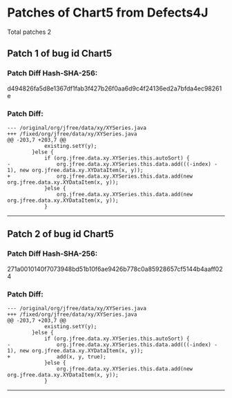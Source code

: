 
# Patches of Chart5 from Defects4J 
Total patches 2
## Patch 1 of bug id Chart5
### Patch Diff Hash-SHA-256:

d494826fa5d8e1367df1fab3f427b26f0aa6d9c4f24136ed2a7bfda4ec98261e

### Patch Diff:
```
--- /original/org/jfree/data/xy/XYSeries.java	
+++ /fixed/org/jfree/data/xy/XYSeries.java	
@@ -203,7 +203,7 @@
 			existing.setY(y);
 		}else {
 			if (org.jfree.data.xy.XYSeries.this.autoSort) {
-				org.jfree.data.xy.XYSeries.this.data.add(((-index) - 1), new org.jfree.data.xy.XYDataItem(x, y));
+				org.jfree.data.xy.XYSeries.this.data.add(new org.jfree.data.xy.XYDataItem(x, y));
 			}else {
 				org.jfree.data.xy.XYSeries.this.data.add(new org.jfree.data.xy.XYDataItem(x, y));
 			}
```


---
## Patch 2 of bug id Chart5
### Patch Diff Hash-SHA-256:

271a0010140f7073948bd51b10f6ae9426b778c0a85928657cf5144b4aaff024

### Patch Diff:
```
--- /original/org/jfree/data/xy/XYSeries.java	
+++ /fixed/org/jfree/data/xy/XYSeries.java	
@@ -203,7 +203,7 @@
 			existing.setY(y);
 		}else {
 			if (org.jfree.data.xy.XYSeries.this.autoSort) {
-				org.jfree.data.xy.XYSeries.this.data.add(((-index) - 1), new org.jfree.data.xy.XYDataItem(x, y));
+				add(x, y, true);
 			}else {
 				org.jfree.data.xy.XYSeries.this.data.add(new org.jfree.data.xy.XYDataItem(x, y));
 			}
```


---